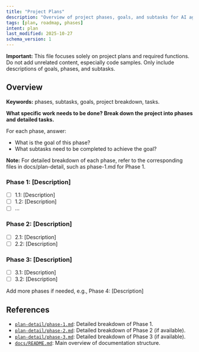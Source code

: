 ```yaml
---
title: "Project Plans"
description: "Overview of project phases, goals, and subtasks for AI agents to follow."
tags: [plan, roadmap, phases]
intent: plan
last_modified: 2025-10-27
schema_version: 1
---
```


**Important:** This file focuses solely on project plans and required functions. Do not add unrelated content, especially code samples. Only include descriptions of goals, phases, and subtasks.

## Overview
**Keywords:** phases, subtasks, goals, project breakdown, tasks.

**What specific work needs to be done? Break down the project into phases and detailed tasks.**

For each phase, answer:
- What is the goal of this phase?
- What subtasks need to be completed to achieve the goal?

**Note:** For detailed breakdown of each phase, refer to the corresponding files in docs/plan-detail, such as phase-1.md for Phase 1.

### Phase 1: [Description]
- [ ] 1.1: [Description]
- [ ] 1.2: [Description]
- [ ] ...

### Phase 2: [Description]
- [ ] 2.1: [Description]
- [ ] 2.2: [Description]

### Phase 3: [Description]
- [ ] 3.1: [Description]
- [ ] 3.2: [Description]

Add more phases if needed, e.g., Phase 4: [Description]

## References
- [`plan-detail/phase-1.md`](../plan-detail/phase-1.md): Detailed breakdown of Phase 1.
- [`plan-detail/phase-2.md`](../plan-detail/phase-2.md): Detailed breakdown of Phase 2 (if available).
- [`plan-detail/phase-3.md`](../plan-detail/phase-3.md): Detailed breakdown of Phase 3 (if available).
- [`docs/README.md`](../README.md): Main overview of documentation structure.
